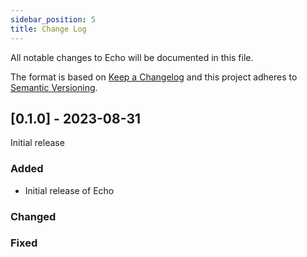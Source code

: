 ```yaml
---
sidebar_position: 5
title: Change Log
---
```

All notable changes to Echo will be documented in this file.
 
The format is based on [Keep a Changelog](http://keepachangelog.com/)
and this project adheres to [Semantic Versioning](http://semver.org/).
 
## [0.1.0] - 2023-08-31
 
Initial release
 
### Added
- Initial release of Echo

 
### Changed
 
### Fixed